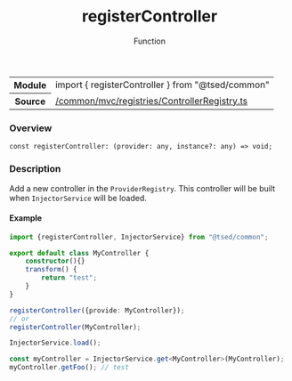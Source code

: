 
<header class="symbol-info-header"><h1 id="registercontroller">registerController</h1><label class="symbol-info-type-label function">Function</label></header>
<!-- summary -->
<section class="symbol-info"><table class="is-full-width"><tbody><tr><th>Module</th><td><div class="lang-typescript"><span class="token keyword">import</span> { registerController }&nbsp;<span class="token keyword">from</span>&nbsp;<span class="token string">"@tsed/common"</span></div></td></tr><tr><th>Source</th><td><a href="https://github.com/Romakita/ts-express-decorators/blob/v4.13.7/src//common/mvc/registries/ControllerRegistry.ts#L0-L0">/common/mvc/registries/ControllerRegistry.ts</a></td></tr></tbody></table></section>
<!-- overview -->


### Overview


<pre><code class="typescript-lang "><span class="token keyword">const</span> registerController<span class="token punctuation">:</span> <span class="token punctuation">(</span>provider<span class="token punctuation">:</span> <span class="token keyword">any</span><span class="token punctuation">,</span> instance?<span class="token punctuation">:</span> <span class="token keyword">any</span><span class="token punctuation">)</span> => <span class="token keyword">void</span><span class="token punctuation">;</span></code></pre>


<!-- Parameters -->

<!-- Description -->


### Description

Add a new controller in the `ProviderRegistry`. This controller will be built when `InjectorService` will be loaded.

#### Example

```typescript
import {registerController, InjectorService} from "@tsed/common";

export default class MyController {
    constructor(){}
    transform() {
        return "test";
    }
}

registerController({provide: MyController});
// or
registerController(MyController);

InjectorService.load();

const myController = InjectorService.get<MyController>(MyController);
myController.getFoo(); // test
```

<!-- Members -->

